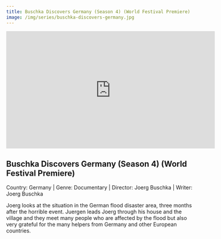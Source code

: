 ```yaml
---
title: Buschka Discovers Germany (Season 4) (World Festival Premiere)
image: /img/series/buschka-discovers-germany.jpg
---
```


<iframe width="560" height="315" src="https://www.youtube.com/embed/CAx9eoamiKM" frameborder="0" allow="accelerometer; autoplay; encrypted-media; gyroscope; picture-in-picture" allowfullscreen></iframe>

## Buschka Discovers Germany (Season 4) (World Festival Premiere)

Country: Germany | Genre: Documentary | Director: Joerg Buschka | Writer: Joerg Buschka

Joerg looks at the situation in the German flood disaster area, three months after the horrible event. Juergen leads Joerg through his house and the village and they meet many people who are affected by the flood but also very grateful for the many helpers from Germany and other European countries.
